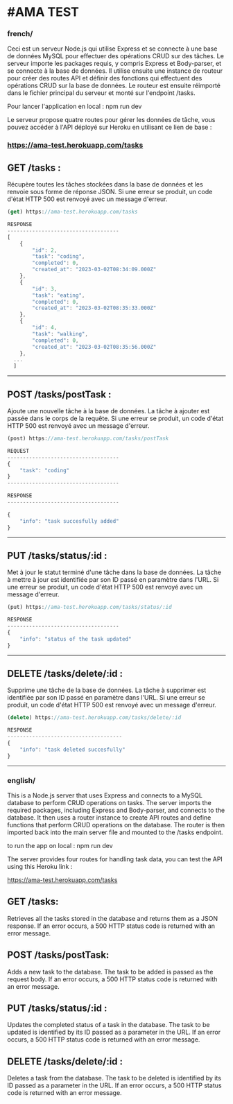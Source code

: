 #AMA TEST
=========

### french/ 

Ceci est un serveur Node.js qui utilise Express et se connecte à une base de données MySQL pour effectuer des opérations CRUD sur des tâches. 
Le serveur importe les packages requis, y compris Express et Body-parser, et se connecte à la base de données. 
Il utilise ensuite une instance de routeur pour créer des routes API et définir des fonctions qui effectuent des opérations CRUD sur la base de données. 
Le routeur est ensuite réimporté dans le fichier principal du serveur et monté sur l'endpoint /tasks.

Pour lancer l'application en local : npm run dev


Le serveur propose quatre routes pour gérer les données de tâche, vous pouvez accéder à l'API déployé sur Heroku en utilisant ce lien de base :

### https://ama-test.herokuapp.com/tasks


## GET /tasks : 
Récupère toutes les tâches stockées dans la base de données et les renvoie sous forme de réponse JSON. 
Si une erreur se produit, un code d'état HTTP 500 est renvoyé avec un message d'erreur.

```js
(get) https://ama-test.herokuapp.com/tasks

RESPONSE
------------------------------------
[
	{
		"id": 2,
		"task": "coding",
		"completed": 0,
		"created_at": "2023-03-02T08:34:09.000Z"
	},
	{
		"id": 3,
		"task": "eating",
		"completed": 0,
		"created_at": "2023-03-02T08:35:33.000Z"
	},
	{
		"id": 4,
		"task": "walking",
		"completed": 0,
		"created_at": "2023-03-02T08:35:56.000Z"
	},
  ...
  ]
```
------------------------------------



## POST /tasks/postTask : 
Ajoute une nouvelle tâche à la base de données. La tâche à ajouter est passée dans le corps de la requête. 
Si une erreur se produit, un code d'état HTTP 500 est renvoyé avec un message d'erreur.


```js
(post) https://ama-test.herokuapp.com/tasks/postTask

REQUEST
------------------------------------
{
	"task": "coding"
}
------------------------------------

RESPONSE 
------------------------------------

{
	"info": "task succesfully added"
}
```
------------------------------------

## PUT /tasks/status/:id : 
Met à jour le statut terminé d'une tâche dans la base de données. 
La tâche à mettre à jour est identifiée par son ID passé en paramètre dans l'URL. 
Si une erreur se produit, un code d'état HTTP 500 est renvoyé avec un message d'erreur.

```js
(put) https://ama-test.herokuapp.com/tasks/status/:id

RESPONSE
------------------------------------
{
	"info": "status of the task updated"
}
```

------------------------------------

## DELETE /tasks/delete/:id : 
Supprime une tâche de la base de données. La tâche à supprimer est identifiée par son ID passé en paramètre dans l'URL. 
Si une erreur se produit, un code d'état HTTP 500 est renvoyé avec un message d'erreur.

```js
(delete) https://ama-test.herokuapp.com/tasks/delete/:id

RESPONSE
-------------------------------------
{
	"info": "task deleted succesfully"
}

```
--------------------------------------

### english/ 

This is a Node.js server that uses Express and connects to a MySQL database to perform CRUD operations on tasks. 
The server imports the required packages, including Express and Body-parser, and connects to the database. 
It then uses a router instance to create API routes and define functions that perform CRUD operations on the database. 
The router is then imported back into the main server file and mounted to the /tasks endpoint.

to run the app on local : npm run dev

The server provides four routes for handling task data, you can test the API using this Heroku link : 

https://ama-test.herokuapp.com/tasks

## GET /tasks: 
Retrieves all the tasks stored in the database and returns them as a JSON response. 
If an error occurs, a 500 HTTP status code is returned with an error message.

## POST /tasks/postTask: 
Adds a new task to the database. The task to be added is passed as the request body. 
If an error occurs, a 500 HTTP status code is returned with an error message.

## PUT /tasks/status/:id : 
Updates the completed status of a task in the database. 
The task to be updated is identified by its ID passed as a parameter in the URL. 
If an error occurs, a 500 HTTP status code is returned with an error message.

## DELETE /tasks/delete/:id : 
Deletes a task from the database. The task to be deleted is identified by its ID passed as a parameter in the URL. 
If an error occurs, a 500 HTTP status code is returned with an error message.

